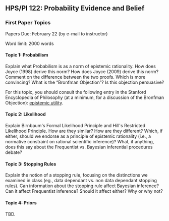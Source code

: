 ## HPS/Pl 122: Probability Evidence and Belief 

### First Paper Topics

Papers Due: February 22 (by e-mail to instructor) 

Word limit: 2000 words 

#### Topic 1: Probabilism 

Explain what Probabilism is as a norm of epistemic rationality. How does Joyce (1998) derive this norm? How does Joyce (2009) derive this norm? Comment on the difference between the two proofs. Which is more convincing? What is the “Bronfman Objection”? Is this objection persuasive? 

For this topic, you should consult the following entry in the Stanford Encyclopedia of Philosophy (at a minimum, for a discussion of the Bronfman Objection): [epistemic utility](https://plato.stanford.edu/entries/epistemic-utility/). 

#### Topic 2: Likelihood

Explain Birnbaum's Formal Likelihood Principle and Hill's Restricted Likelihood Principle. How are they similar? How are they different? Which, if either, should we endorse as a principle of epistemic rationality (i.e., a normative constraint on rational scientific inference)? What, if anything, does this say about the Frequentist vs. Bayesian inferential procedures debate?

#### Topic 3: Stopping Rules

Explain the notion of a stopping rule, focusing on the distinctions we examined in class (eg., data dependant vs. non data dependant stopping rules). Can information about the stopping rule affect Bayesian inference? Can it affect Frequentist inference? Should it affect either? Why or why not? 

#### Topic 4: Priors 

TBD. 

